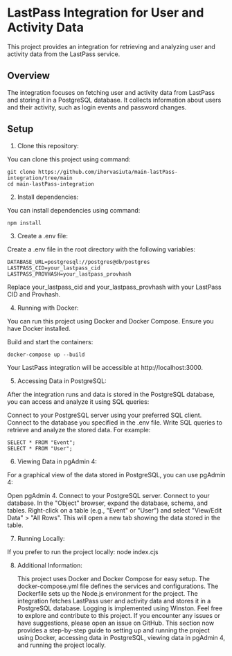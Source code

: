 # LastPass Integration for User and Activity Data

This project provides an integration for retrieving and analyzing user and activity data from the LastPass service.

## Overview

The integration focuses on fetching user and activity data from LastPass and storing it in a PostgreSQL database. It collects information about users and their activity, such as login events and password changes.

## Setup

1. Clone this repository:

You can clone this project using command:

    git clone https://github.com/ihorvasiuta/main-lastPass-integration/tree/main
    cd main-lastPass-integration

2. Install dependencies:

You can install dependencies using command:

    npm install

3. Create a .env file:

Create a .env file in the root directory with the following variables:

    DATABASE_URL=postgresql://postgres@db/postgres
    LASTPASS_CID=your_lastpass_cid
    LASTPASS_PROVHASH=your_lastpass_provhash

Replace your_lastpass_cid and your_lastpass_provhash with your LastPass CID and Provhash.

4. Running with Docker:

You can run this project using Docker and Docker Compose. Ensure you have Docker installed.

Build and start the containers:

    docker-compose up --build

Your LastPass integration will be accessible at http://localhost:3000.

5.  Accessing Data in PostgreSQL:

After the integration runs and data is stored in the PostgreSQL database, you can access and analyze it using SQL queries:

Connect to your PostgreSQL server using your preferred SQL client.
Connect to the database you specified in the .env file.
Write SQL queries to retrieve and analyze the stored data. For example:

    SELECT * FROM "Event";
    SELECT * FROM "User";

6. Viewing Data in pgAdmin 4:

For a graphical view of the data stored in PostgreSQL, you can use pgAdmin 4:

Open pgAdmin 4.
Connect to your PostgreSQL server.
Connect to your database.
In the "Object" browser, expand the database, schema, and tables.
Right-click on a table (e.g., "Event" or "User") and select "View/Edit Data" > "All Rows". This will open a new tab showing the data stored in the table.

7. Running Locally:

If you prefer to run the project locally:
    node index.cjs

8. Additional Information:

    This project uses Docker and Docker Compose for easy setup.
    The docker-compose.yml file defines the services and configurations.
    The Dockerfile sets up the Node.js environment for the project.
    The integration fetches LastPass user and activity data and stores it in a PostgreSQL database.
    Logging is implemented using Winston.
    Feel free to explore and contribute to this project. If you encounter any issues or have suggestions, please open an issue on GitHub.
    This section now provides a step-by-step guide to setting up and running the project using Docker, accessing data in PostgreSQL, viewing data in pgAdmin 4, and running the project locally.